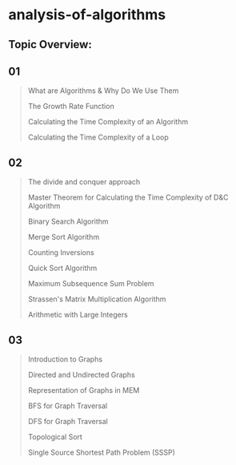 # analysis-of-algorithms
## Topic Overview:

## 01
> What are Algorithms & Why Do We Use Them
> 
> The Growth Rate Function
> 
> Calculating the Time Complexity of an Algorithm
> 
> Calculating the Time Complexity of a Loop

## 02
> The divide and conquer approach
>
> Master Theorem for Calculating the Time Complexity of D&C Algorithm
>
> Binary Search Algorithm
>
> Merge Sort Algorithm
>
> Counting Inversions
>
> Quick Sort Algorithm
>
> Maximum Subsequence Sum Problem
>
> Strassen's Matrix Multiplication Algorithm
>
> Arithmetic with Large Integers

## 03
> Introduction to Graphs
> 
> Directed and Undirected Graphs
>
> Representation of Graphs in MEM
>
> BFS for Graph Traversal
>
> DFS for Graph Traversal
>
> Topological Sort
>
> Single Source Shortest Path Problem (SSSP)
